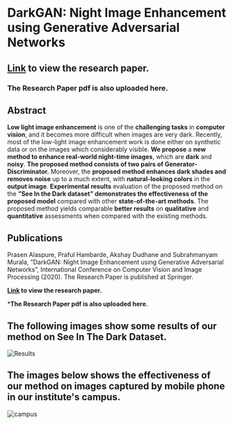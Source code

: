 # DarkGAN: Night Image Enhancement using Generative Adversarial Networks

## [Link](https://link.springer.com/chapter/10.1007/978-981-16-1086-8_26) to view the research paper.

### The Research Paper pdf is also uploaded here.

## Abstract 

**Low light image enhancement** is one of the **challenging tasks** in **computer vision**, and
it becomes more difficult when images are very dark. Recently, most of the low-light image
enhancement work is done either on synthetic data or on the images which considerably
visible. **We propose** a **new method to enhance real-world night-time images**, which are
**dark** and **noisy**. **The proposed method consists of two pairs of Generator-Discriminator.**
Moreover, the **proposed method enhances dark shades and removes noise** up to a much
extent, with **natural-looking colors** in the **output image**. **Experimental results** evaluation
of the proposed method on the **”See In the Dark dataset” demonstrates the effectiveness of
the proposed model** compared with other **state-of-the-art methods**. The proposed method
yields comparable **better results** on **qualitative** and **quantitative** assessments when compared
with the existing methods.

## Publications

Prasen Alaspure, Praful Hambarde, Akshay Dudhane and Subrahmanyam
Murala, ”DarkGAN: Night Image Enhancement using Generative Adversarial
Networks”, International Conference on Computer Vision and Image
Processing (2020).
The Research Paper is published at Springer.

**[Link](https://link.springer.com/chapter/10.1007/978-981-16-1086-8_26) to view the research paper.**

***The Research Paper pdf is also uploaded here.**

## The following images show some results of our method on See In The Dark Dataset. 

![Results](Results.png)

## The images below shows the effectiveness of our method on images captured by mobile phone in our institute's campus.

![campus](campus.png)


